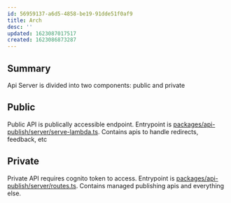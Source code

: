 ```yaml
---
id: 56959137-a6d5-4858-be19-91dde51f0af9
title: Arch
desc: ''
updated: 1623087017517
created: 1623086873287
---
```



## Summary
Api Server is divided into two components: public and private

## Public
Public API is publically accessible endpoint. Entrypoint is [packages/api-publish/server/serve-lambda.ts](https://github.com/dendronhq/dendron-backend/blob/main/packages/api-publish/server/serve-lambda.ts#L10:L10). Contains apis to handle redirects, feedback, etc

## Private
Private API requires cognito token to access. Entrypoint is [packages/api-publish/server/routes.ts](packages/api-publish/server/routes.ts). Contains managed publishing apis and everything else. 
